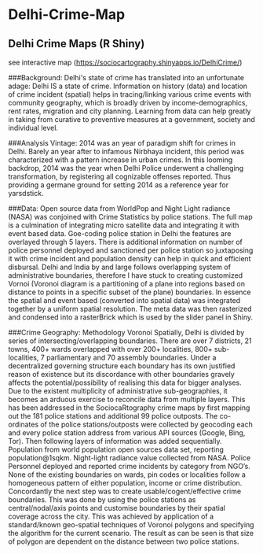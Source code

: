 # Delhi-Crime-Map
## Delhi Crime Maps (R Shiny)
see interactive map (https://sociocartography.shinyapps.io/DelhiCrime/)


###Background:
Delhi's state of crime has translated into an unfortunate adage: Delhi IS a state of crime.
Information on history (data) and location of crime incident (spatial) helps in tracing/linking various crime events with community geography, which is broadly driven by income-demographics, rent rates, migration and city planning. Learning from data can help greatly in taking from curative to preventive measures at a government, society and individual level. 

###Analysis Vintage:
2014 was an year of paradigm shift for crimes in Delhi. Barely an year after to infamous Nirbhaya incident, this period was characterized with a pattern increase in urban crimes. In this looming backdrop, 2014 was the year when Delhi Police underwent a challenging transformation, by registering all cognizable offenses reported. Thus providing a germane ground for setting 2014 as a reference year for yarsdstick.  

###Data:
Open source data from WorldPop and Night Light radiance (NASA) was conjoined with Crime Statistics by police stations.
The full map is a culmination of integrating micro satellite data and integrating it with event based data. Goe-coding police station in Delhi the features are overlayed through 5 layers. There is additional information on number of police personnel deployed and sanctioned per police station so juxtaposing it with crime incident and population density can help in quick and efficient disbursal. Delhi and India by and large follows overlapping system of administrative boundaries, therefore I have stuck to creating customized Vornoi (Voronoi diagram is a partitioning of a plane into regions based on distance to points in a specific subset of the plane) boundaries. In essence the spatial and event based (converted into spatial data) was integrated together by a uniform spatial resolution. The meta data was then rasterized and condensed into a rasterBrick which is used by the slider panel in Shiny.

###Crime Geography: Methodology Voronoi
Spatially, Delhi is divided by series of intersecting/overlapping boundaries. There are over 7 districts, 21 towns, 400+ wards overlapped with over 200+ localities, 800+ sub-localities, 7 parliamentary and 70 assembly boundaries. Under a decentralized governing structure each boundary has its own justified reason of existence but its discordance with other boundaries gravely affects the potential/possibility of realising this data for bigger analyses. 
Due to the existent multiplicity of administrative sub-geographies, it becomes an arduous exercise to reconcile data from multiple layers. This has been addressed in the SociocaRtography crime maps by first mapping out the 181 police stations and additional 99 police outposts. The co-ordinates of the police stations/outposts were collected by geocoding each and every police station address from various API sources (Google, Bing, Tor). Then following layers of information was added sequentially. Population from world population open sources data set, reporting population@1sqkm. Night-light radiance value collected from NASA. Police Personnel deployed and reported crime incidents by category from NGO’s.
None of the existing boundaries on wards, pin codes or localities follow a homogeneous pattern of either population, income or crime distribution. Concordantly the next step was to create usable/cogent/effective crime boundaries. This was done by using the police stations as central/nodal/axis points and customise boundaries by their spatial coverage across the city. This was achieved by application of a standard/known geo-spatial techniques of Voronoi polygons and specifying the algorithm for the current scenario. The result as can be seen is that size of polygon are dependent on the distance between two police stations. 

